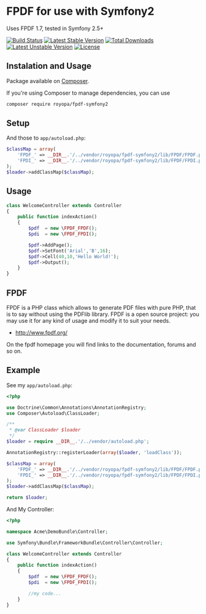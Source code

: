 FPDF for use with Symfony2
==========================

Uses FPDF 1.7, tested in Symfony 2.5+

[![Build Status](https://travis-ci.org/FTwex/fpdf-symfony2.svg?branch=master)](https://travis-ci.org/FTwex/fpdf-symfony2)
[![Latest Stable Version](https://poser.pugx.org/royopa/fpdf-symfony2/v/stable.svg)](https://packagist.org/packages/royopa/fpdf-symfony2) [![Total Downloads](https://poser.pugx.org/royopa/fpdf-symfony2/downloads.svg)](https://packagist.org/packages/royopa/fpdf-symfony2) [![Latest Unstable Version](https://poser.pugx.org/royopa/fpdf-symfony2/v/unstable.svg)](https://packagist.org/packages/royopa/fpdf-symfony2) [![License](https://poser.pugx.org/royopa/fpdf-symfony2/license.svg)](https://packagist.org/packages/royopa/fpdf-symfony2)

## Instalation and Usage

Package available on [Composer](https://packagist.org/packages/royopa/fpdf-symfony2).

If you're using Composer to manage dependencies, you can use

```sh
composer require royopa/fpdf-symfony2
```

Setup
-----

And those to `app/autoload.php`:

```php
$classMap = array(
    'FPDF_' => __DIR__.'/../vendor/royopa/fpdf-symfony2/lib/FPDF/FPDF.php',
    'FPDI_' => __DIR__.'/../vendor/royopa/fpdf-symfony2/lib/FPDF/FPDI.php'
);
$loader->addClassMap($classMap);    
```

Usage
-----
```php
class WelcomeController extends Controller
{
    public function indexAction()
    {
        $pdf  = new \FPDF_FPDF();
        $pdi  = new \FPDF_FPDI();

        $pdf->AddPage();
        $pdf->SetFont('Arial','B',16);
        $pdf->Cell(40,10,'Hello World!');
        $pdf->Output();
    }
}

```

FPDF
-----
FPDF is a PHP class which allows to generate PDF files with pure PHP, that is to say without using the PDFlib library. FPDF is a open source project: you may use it for any kind of usage and modify it to suit your needs.

- http://www.fpdf.org/

On the fpdf homepage you will find links to the documentation, forums and so on.

Example
-------

See my `app/autoload.php`:

```php
<?php

use Doctrine\Common\Annotations\AnnotationRegistry;
use Composer\Autoload\ClassLoader;

/**
 * @var ClassLoader $loader
 */
$loader = require __DIR__.'/../vendor/autoload.php';

AnnotationRegistry::registerLoader(array($loader, 'loadClass'));

$classMap = array(
    'FPDF_' => __DIR__.'/../vendor/royopa/fpdf-symfony2/lib/FPDF/FPDF.php',
    'FPDI_' => __DIR__.'/../vendor/royopa/fpdf-symfony2/lib/FPDF/FPDI.php'
);
$loader->addClassMap($classMap);

return $loader;

```

And My Controller:

```php
<?php

namespace Acme\DemoBundle\Controller;

use Symfony\Bundle\FrameworkBundle\Controller\Controller;

class WelcomeController extends Controller
{
    public function indexAction()
    {
        $pdf  = new \FPDF_FPDF();
        $pdi  = new \FPDF_FPDI();

        //my code...
    }
}

```
